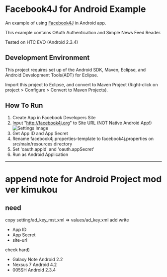 # Facebook4J for Android Example
An example of using [Facebook4J](https://github.com/roundrop/facebook4j) in Android app.

This example contains OAuth Authentication and Simple News Feed Reader.

Tested on HTC EVO (Android 2.3.4)

## Development Environment
This project requires set up of the Android SDK, Maven, Eclipse, and Android Development Tools(ADT) for Eclipse.

Import this project to Eclipse, and convert to Maven Project (Right-click on project > Configure > Convert to Maven Projects).

## How To Run
1. Create App in Facebook Developers Site
2. Input "http://facebook4j.org" to Site URL (NOT Native Android App!)
![Settings Image](https://github.com/roundrop/facebook4j-android-example/blob/master/facebook_app_setting.png?raw=true)
3. Get App ID and App Secret
4. Rename facebook4j.properties-template to facebook4j.properties on src/main/resources directory
5. Set 'oauth.appId' and 'oauth.appSecret'
6. Run as Android Application


---------------------------------------------------------

# append note for Android Project mod ver kimukou

## need

copy setting/ad_key_mst.xml => values/ad_key.xml
add write 

- App ID
- App Secret
- site-url


check hard) 
- Galaxy Note Android 2.2
- Nexsus 7    Android 4.2
- 005SH       Android 2.3.4

